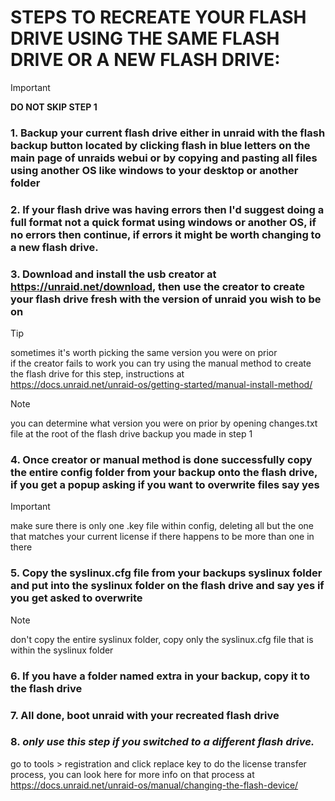 # STEPS TO RECREATE YOUR FLASH DRIVE USING THE SAME FLASH DRIVE OR A NEW FLASH DRIVE:

> [!IMPORTANT]
> **DO NOT SKIP STEP 1**

### 1. Backup your current flash drive either in unraid with the flash backup button located by clicking flash in blue letters on the main page of unraids webui or by copying and pasting all files using another OS like windows to your desktop or another folder
### 2. If your flash drive was having errors then I'd suggest doing a full format not a quick format using windows or another OS, if no errors then continue, if errors it might be worth changing to a new flash drive.
### 3. Download and install the usb creator at https://unraid.net/download, then use the creator to create your flash drive fresh with the version of unraid you wish to be on 
> [!TIP]
> sometimes it's worth picking the same version you were on prior \
> if the creator fails to work you can try using the manual method to create the flash drive for this step, instructions at \
https://docs.unraid.net/unraid-os/getting-started/manual-install-method/

> [!NOTE]
> you can determine what version you were on prior by opening changes.txt file at the root of the flash drive backup you made in step 1
### 4. Once creator or manual method is done successfully copy the entire config folder from your backup onto the flash drive, if you get a popup asking if you want to overwrite files say yes
> [!IMPORTANT]
> make sure there is only one .key file within config, deleting all but the one that matches your current license if there happens to be more than one in there
### 5. Copy the syslinux.cfg file from your backups syslinux folder and put into the syslinux folder on the flash drive and say yes if you get asked to overwrite
> [!NOTE]
> don't copy the entire syslinux folder, copy only the syslinux.cfg file that is within the syslinux folder
### 6. If you have a folder named extra in your backup, copy it to the flash drive
### 7. All done, boot unraid with your recreated flash drive
### 8. ***only use this step if you switched to a different flash drive.***
go to tools > registration and click replace key to do the license transfer process, you can look here for more info on that process at \
https://docs.unraid.net/unraid-os/manual/changing-the-flash-device/
